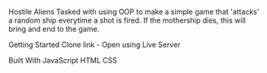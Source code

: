 Hostile Aliens
Tasked with using OOP to make a simple game that 'attacks' a random ship everytime a shot is fired. If the mothership dies, this will bring and end to the game. 

Getting Started
Clone link - Open using Live Server

Built With
JavaScript
HTML 
CSS
